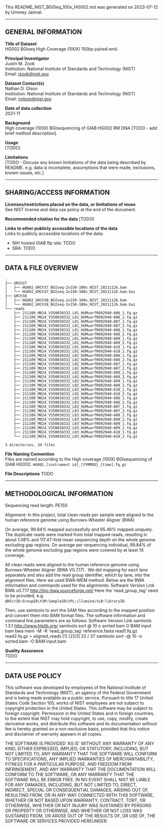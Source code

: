 This README_NIST_BGISeq_100x_HG002.md was generated on 2023-07-12 by Ummey Jannat.

------------------- 
GENERAL INFORMATION
-------------------

**Title of Dataset**\
HG002 BGIseq High Coverage (100X) 150bp paired-end.

**Principal Investigator**\
Justin M. Zook\
Institution: National Institute of Standards and Technology (NIST)\
Email: jzook@nist.gov

**Dataset Contact(s)**\
Nathan D. Olson\
Institution: National Institute of Standards and Technology (NIST)\
Email: nolson@nist.gov

**Date of data collection**\
2021-11

**Background**\
High coverage (100X) BGIsequencing of GIAB HG002 RM DNA [TODO - add brief method description].

**Usage**\
[TODO]

**Limitations**\
[TODO - Discuss any known limitations of the data being described by
README. e.g. data is incomplete, assumptions that were made, exclusions, known
issues, etc.]

--------------------------
SHARING/ACCESS INFORMATION
--------------------------

**Licenses/restrictions placed on the data, or limitations of reuse**\
See NIST license and data use policy at the end of the document.

**Recommended citation for the data**
[TODO]

**Links to other publicly accessible locations of the data**\
Links to publicly accessible locations of the data:

- NIH hosted GIAB ftp site: TODO
- SRA: TODO 

--------------------
DATA & FILE OVERVIEW
--------------------
 
```
.
├── GRCh37
│   ├── HG002_GRCh37_BGIseq-2x150-100x_NIST_20211126.bam
│   └── HG002_GRCh37_BGIseq-2x150-100x_NIST_20211126.bam.bai
├── GRCh38
│   ├── HG002_GRCh38_BGIseq-2x150-100x_NIST_20211126.bam
│   └── HG002_GRCh38_BGIseq-2x150-100x_NIST_20211126.bam.bai
└── reads
    ├── 211109_M024_V350038332_L01_HUMuarfR092940-606_1.fq.gz
    ├── 211109_M024_V350038332_L01_HUMuarfR092940-606_2.fq.gz
    ├── 211109_M024_V350038332_L01_HUMuarfR092940-607_1.fq.gz
    ├── 211109_M024_V350038332_L01_HUMuarfR092940-607_2.fq.gz
    ├── 211109_M024_V350038332_L01_HUMuarfR092940-608_1.fq.gz
    ├── 211109_M024_V350038332_L01_HUMuarfR092940-608_2.fq.gz
    ├── 211109_M024_V350038332_L01_HUMuarfR092940-609_1.fq.gz
    ├── 211109_M024_V350038332_L01_HUMuarfR092940-609_2.fq.gz
    ├── 211109_M024_V350038332_L01_HUMuarfR092940-610_1.fq.gz
    ├── 211109_M024_V350038332_L01_HUMuarfR092940-610_2.fq.gz
    ├── 211109_M024_V350038332_L02_HUMuarfR092940-606_1.fq.gz
    ├── 211109_M024_V350038332_L02_HUMuarfR092940-606_2.fq.gz
    ├── 211109_M024_V350038332_L02_HUMuarfR092940-607_1.fq.gz
    ├── 211109_M024_V350038332_L02_HUMuarfR092940-607_2.fq.gz
    ├── 211109_M024_V350038332_L02_HUMuarfR092940-608_1.fq.gz
    ├── 211109_M024_V350038332_L02_HUMuarfR092940-608_2.fq.gz
    ├── 211109_M024_V350038332_L02_HUMuarfR092940-609_1.fq.gz
    ├── 211109_M024_V350038332_L02_HUMuarfR092940-609_2.fq.gz
    ├── 211109_M024_V350038332_L02_HUMuarfR092940-610_1.fq.gz
    ├── 211109_M024_V350038332_L02_HUMuarfR092940-610_2.fq.gz
    ├── 211109_M024_V350038332_L03_HUMuarfR092940-606_1.fq.gz
    ├── 211109_M024_V350038332_L03_HUMuarfR092940-606_2.fq.gz
    ├── 211109_M024_V350038332_L03_HUMuarfR092940-607_1.fq.gz
    ├── 211109_M024_V350038332_L03_HUMuarfR092940-607_2.fq.gz
    ├── 211109_M024_V350038332_L03_HUMuarfR092940-608_1.fq.gz
    ├── 211109_M024_V350038332_L03_HUMuarfR092940-608_2.fq.gz
    ├── 211109_M024_V350038332_L03_HUMuarfR092940-609_1.fq.gz
    ├── 211109_M024_V350038332_L03_HUMuarfR092940-609_2.fq.gz
    ├── 211109_M024_V350038332_L03_HUMuarfR092940-610_1.fq.gz
    └── 211109_M024_V350038332_L03_HUMuarfR092940-610_2.fq.gz

3 directories, 34 files
```


**File Naming Convention**\
Files are named according to the High coverage (100X) BGIsequencing of GIAB HG002. `HG002.[instrument id]_[YYMMDD]_[time].fq.gz`


**File Descriptions**
TODO

--------------------------
METHODOLOGICAL INFORMATION
--------------------------
Sequencing read length: PE150

Alignment: In this project, total clean reads per sample were aligned to the human reference genome using Burrows-Wheeler Aligner (BWA)

On average, 99.84% mapped successfully and 95.46% mapped uniquely. The duplicate reads were marked from total mapped reads, resulting in about 1.08% and 117.47-fold mean sequencing depth on the whole genome excluding gap regions. On average per sequencing individual, 99.84% of the whole genome excluding gap regions were covered by at least 1X coverage.

All clean reads were aligned to the human reference genome using Burrows-Wheeler Aligner (BWA
V0.7.17) . We did mapping for each lane separately and also add the read group identifier, which
by lane, into the alignment files. Here we used BWA-MEM method. Below are the BWA information
and commands used for the alignments:
Software Version Link
BWA v0.7.17 http://bio-bwa.sourceforge.net/
Here the 'read_group_tag' need to be provided, e.g. `@RG\tID:GroupID\tSM:SampleID\tPL:illumina\tLB:libraryID`.

Then, use samtools to sort the SAM files according to the mapped position and convert them into
BAM format files. The software information and command line parameters are as follows:
Software Version Link
samtools 1.3.1 http://www.htslib.org/
samtools sort @ 10 o sorted bam O BAM input bam
bwa mem -M -R 'read_group_tag' reference.fasta read1.fq.gz read2.fq.gz > aligned_reads
[1]
[2][3]
22 / 37
samtools sort -@ 10 -o sorted.bam -O BAM input.bam

**Quality Assurance**\
TODO

--------------------------
DATA USE POLICY
--------------------------

This software was developed by employees of the National Institute of Standards
and Technology (NIST), an agency of the Federal Government and is being made
available as a public service. Pursuant to title 17 United States Code Section
105, works of NIST employees are not subject to copyright protection in the
United States. This software may be subject to foreign copyright. Permission in
the United States and in foreign countries, to the extent that NIST may hold
copyright, to use, copy, modify, create derivative works, and distribute this
software and its documentation without fee is hereby granted on a non-exclusive
basis, provided that this notice and disclaimer of warranty appears in all
copies.

THE SOFTWARE IS PROVIDED 'AS IS' WITHOUT ANY WARRANTY OF ANY KIND, EITHER
EXPRESSED, IMPLIED, OR STATUTORY, INCLUDING, BUT NOT LIMITED TO, ANY WARRANTY
THAT THE SOFTWARE WILL CONFORM TO SPECIFICATIONS, ANY IMPLIED WARRANTIES OF
MERCHANTABILITY, FITNESS FOR A PARTICULAR PURPOSE, AND FREEDOM FROM
INFRINGEMENT, AND ANY WARRANTY THAT THE DOCUMENTATION WILL CONFORM TO THE
SOFTWARE, OR ANY WARRANTY THAT THE SOFTWARE WILL BE ERROR FREE. IN NO EVENT
SHALL NIST BE LIABLE FOR ANY DAMAGES, INCLUDING, BUT NOT LIMITED TO, DIRECT,
INDIRECT, SPECIAL OR CONSEQUENTIAL DAMAGES, ARISING OUT OF, RESULTING FROM, OR
IN ANY WAY CONNECTED WITH THIS SOFTWARE, WHETHER OR NOT BASED UPON WARRANTY,
CONTRACT, TORT, OR OTHERWISE, WHETHER OR NOT INJURY WAS SUSTAINED BY PERSONS OR
PROPERTY OR OTHERWISE, AND WHETHER OR NOT LOSS WAS SUSTAINED FROM, OR AROSE OUT
OF THE RESULTS OF, OR USE OF, THE SOFTWARE OR SERVICES PROVIDED HEREUNDER.

